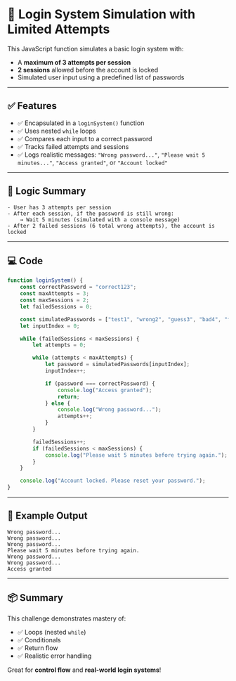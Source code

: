 # 🔐 Login System Simulation with Limited Attempts

This JavaScript function simulates a basic login system with:
- A **maximum of 3 attempts per session**
- **2 sessions** allowed before the account is locked
- Simulated user input using a predefined list of passwords

---

## ✅ Features

- ✅ Encapsulated in a `loginSystem()` function
- ✅ Uses nested `while` loops
- ✅ Compares each input to a correct password
- ✅ Tracks failed attempts and sessions
- ✅ Logs realistic messages: `"Wrong password..."`, `"Please wait 5 minutes..."`, `"Access granted"`, or `"Account locked"`

---

## 🧠 Logic Summary

```text
- User has 3 attempts per session
- After each session, if the password is still wrong:
    → Wait 5 minutes (simulated with a console message)
- After 2 failed sessions (6 total wrong attempts), the account is locked
```

---

## 💻 Code

```javascript
function loginSystem() {
    const correctPassword = "correct123";
    const maxAttempts = 3;
    const maxSessions = 2;
    let failedSessions = 0;

    const simulatedPasswords = ["test1", "wrong2", "guess3", "bad4", "fail5", "correct123"];
    let inputIndex = 0;

    while (failedSessions < maxSessions) {
        let attempts = 0;

        while (attempts < maxAttempts) {
            let password = simulatedPasswords[inputIndex];
            inputIndex++;

            if (password === correctPassword) {
                console.log("Access granted");
                return;
            } else {
                console.log("Wrong password...");
                attempts++;
            }
        }

        failedSessions++;
        if (failedSessions < maxSessions) {
            console.log("Please wait 5 minutes before trying again.");
        }
    }

    console.log("Account locked. Please reset your password.");
}
```

---

## 🧪 Example Output

```
Wrong password...
Wrong password...
Wrong password...
Please wait 5 minutes before trying again.
Wrong password...
Wrong password...
Access granted
```

---

## 📦 Summary

This challenge demonstrates mastery of:

- ✅ Loops (nested `while`)
- ✅ Conditionals
- ✅ Return flow
- ✅ Realistic error handling

Great for **control flow** and **real-world login systems**!

